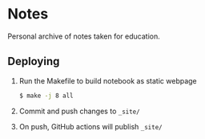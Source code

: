 # Notes
Personal archive of notes taken for education.

## Deploying

1. Run the Makefile to build notebook as static webpage

    ```sh
    $ make -j 8 all
    ```

2. Commit and push changes to `_site/`

3. On push, GitHub actions will publish `_site/`

